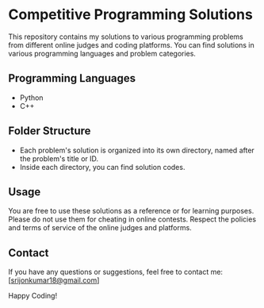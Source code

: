 # Competitive Programming Solutions

This repository contains my solutions to various programming problems from different online judges and coding platforms. You can find solutions in various programming languages and problem categories. 

## Programming Languages
- Python
- C++

## Folder Structure
- Each problem's solution is organized into its own directory, named after the problem's title or ID.
- Inside each directory, you can find solution codes.

## Usage
You are free to use these solutions as a reference or for learning purposes. Please do not use them for cheating in online contests. Respect the policies and terms of service of the online judges and platforms.

## Contact
If you have any questions or suggestions, feel free to contact me: [srijonkumar18@gmail.com]

Happy Coding!
